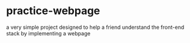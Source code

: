 # practice-webpage

a very simple project designed to help a friend understand the front-end stack by implementing a webpage
